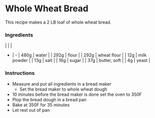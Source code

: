 # Whole Wheat Bread

This recipe makes a 2 LB loaf of whole wheat bread.

### Ingredients

| | |
- | -
| 480g | water |
| 292g | flour |
| 292g | wheat flour |
| 12g | milk powder |
| 13g | salt |
| 16g | sugar |
| 37g | butter, soft |
| 4g | yeast |

### Instructions

* Measure and put all ingredients in a bread maker
  * Set the bread maker to whole wheat dough
* 10 minutes before the bread maker is done set the oven to 350F
* Plop the bread dough in a bread pan
* Bake at 350F for 35 minutes
* Let rest out of pan
